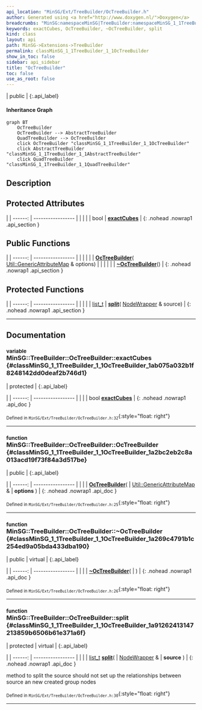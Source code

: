 ```yaml
---
api_location: "MinSG/Ext/TreeBuilder/OcTreeBuilder.h"
author: Generated using <a href="http://www.doxygen.nl/">Doxygen</a>
breadcrumbs: "MinSG:namespaceMinSG|TreeBuilder:namespaceMinSG_1_1TreeBuilder"
keywords: exactCubes, OcTreeBuilder, ~OcTreeBuilder, split
kind: class
layout: api
path: MinSG->Extensions->TreeBuilder
permalink: classMinSG_1_1TreeBuilder_1_1OcTreeBuilder
show_in_toc: false
sidebar: api_sidebar
title: "OcTreeBuilder"
toc: false
use_as_root: false
---
```


| public |
{:.api_label}

#### Inheritance Graph

```mermaid
graph BT
	OcTreeBuilder
	OcTreeBuilder --> AbstractTreeBuilder
	QuadTreeBuilder --> OcTreeBuilder
	click OcTreeBuilder "classMinSG_1_1TreeBuilder_1_1OcTreeBuilder"
	click AbstractTreeBuilder "classMinSG_1_1TreeBuilder_1_1AbstractTreeBuilder"
	click QuadTreeBuilder "classMinSG_1_1TreeBuilder_1_1QuadTreeBuilder"
```

## Description





## Protected Attributes

|
| ------: | ----------------- |
|  | |
| bool | **[exactCubes](#classMinSG_1_1TreeBuilder_1_1OcTreeBuilder_1ab075a032b1f8248142dd0deaf2b746d1)**  |
{: .nohead .nowrap1 .api_section }


## Public Functions

|
| ------: | ----------------- |
|  | |
|  | **[OcTreeBuilder](#classMinSG_1_1TreeBuilder_1_1OcTreeBuilder_1a2bc2eb2c8a013acd19f73f84a3d517be)**( [Util::GenericAttributeMap](classUtil_1_1GenericAttributeMap) & options) |
|  | |
|  | **[~OcTreeBuilder](#classMinSG_1_1TreeBuilder_1_1OcTreeBuilder_1a269c4791b1c254ed9a05bda433dba190)**() |
{: .nohead .nowrap1 .api_section }


## Protected Functions

|
| ------: | ----------------- |
|  | |
| [list_t](classMinSG_1_1TreeBuilder_1_1AbstractTreeBuilder#classMinSG_1_1TreeBuilder_1_1AbstractTreeBuilder_1a4d08192ec6664e44803fec38be3c5dbf) | **[split](#classMinSG_1_1TreeBuilder_1_1OcTreeBuilder_1a91262413147213859b6506b61e371a6f)**( [NodeWrapper](structMinSG_1_1TreeBuilder_1_1AbstractTreeBuilder_1_1NodeWrapper) & source) |
{: .nohead .nowrap1 .api_section }


-------------------------------------------------------------------

## Documentation

### <small>variable</small><br/> MinSG::TreeBuilder::OcTreeBuilder::exactCubes {#classMinSG_1_1TreeBuilder_1_1OcTreeBuilder_1ab075a032b1f8248142dd0deaf2b746d1}

| protected |
{:.api_label}

|
| ------: | ----------------- |
|  |
| bool **[exactCubes](#classMinSG_1_1TreeBuilder_1_1OcTreeBuilder_1ab075a032b1f8248142dd0deaf2b746d1)**  |
{: .nohead .nowrap1 .api_doc }





<sub>Defined in `MinSG/Ext/TreeBuilder/OcTreeBuilder.h:32`</sub>{:style="float: right"}

-------------------------------------------------------------------

### <small>function</small><br/> MinSG::TreeBuilder::OcTreeBuilder::OcTreeBuilder {#classMinSG_1_1TreeBuilder_1_1OcTreeBuilder_1a2bc2eb2c8a013acd19f73f84a3d517be}

| public |
{:.api_label}

|
| ------: | ----------------- |
|  |
|  **[OcTreeBuilder](#classMinSG_1_1TreeBuilder_1_1OcTreeBuilder_1a2bc2eb2c8a013acd19f73f84a3d517be)**( |  [Util::GenericAttributeMap](classUtil_1_1GenericAttributeMap) & | **options** ) |
{: .nohead .nowrap1 .api_doc }





<sub>Defined in `MinSG/Ext/TreeBuilder/OcTreeBuilder.h:25`</sub>{:style="float: right"}

-------------------------------------------------------------------

### <small>function</small><br/> MinSG::TreeBuilder::OcTreeBuilder::~OcTreeBuilder {#classMinSG_1_1TreeBuilder_1_1OcTreeBuilder_1a269c4791b1c254ed9a05bda433dba190}

| public | virtual |
{:.api_label}

|
| ------: | ----------------- |
|  |
|  **[~OcTreeBuilder](#classMinSG_1_1TreeBuilder_1_1OcTreeBuilder_1a269c4791b1c254ed9a05bda433dba190)**( |  ) |
{: .nohead .nowrap1 .api_doc }





<sub>Defined in `MinSG/Ext/TreeBuilder/OcTreeBuilder.h:26`</sub>{:style="float: right"}

-------------------------------------------------------------------

### <small>function</small><br/> MinSG::TreeBuilder::OcTreeBuilder::split {#classMinSG_1_1TreeBuilder_1_1OcTreeBuilder_1a91262413147213859b6506b61e371a6f}

| protected | virtual |
{:.api_label}

|
| ------: | ----------------- |
|  |
| [list_t](classMinSG_1_1TreeBuilder_1_1AbstractTreeBuilder#classMinSG_1_1TreeBuilder_1_1AbstractTreeBuilder_1a4d08192ec6664e44803fec38be3c5dbf) **[split](#classMinSG_1_1TreeBuilder_1_1OcTreeBuilder_1a91262413147213859b6506b61e371a6f)**( |  [NodeWrapper](structMinSG_1_1TreeBuilder_1_1AbstractTreeBuilder_1_1NodeWrapper) & | **source** ) |
{: .nohead .nowrap1 .api_doc }



method to split the source should not set up the relationships between source an new created group nodes



<sub>Defined in `MinSG/Ext/TreeBuilder/OcTreeBuilder.h:30`</sub>{:style="float: right"}

-------------------------------------------------------------------


